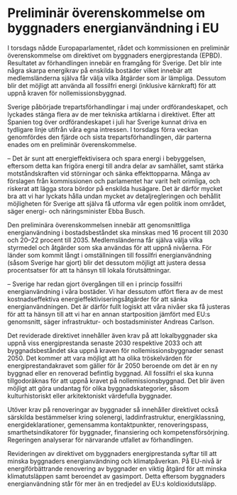 # Preliminär överenskommelse om byggnaders energianvändning i EU

I torsdags nådde Europaparlamentet, rådet och kommissionen en preliminär överenskommelse om direktivet om byggnaders energiprestanda (EPBD). Resultatet av förhandlingen innebär en framgång för Sverige. Det blir inte några skarpa energikrav på enskilda bostäder vilket innebär att medlemsländerna själva får välja vilka åtgärder som är lämpliga. Dessutom blir det möjligt att använda all fossilfri energi (inklusive kärnkraft) för att uppnå kraven för nollemissionsbyggnad.

Sverige påbörjade trepartsförhandlingar i maj under ordförandeskapet, och lyckades stänga flera av de mer tekniska artiklarna i direktivet. Efter att Spanien tog över ordförandeskapet i juli har Sverige kunnat driva en tydligare linje utifrån våra egna intressen. I torsdags förra veckan genomfördes den fjärde och sista trepartsförhandlingen, där parterna enades om en preliminär överenskommelse.

– Det är sunt att energieffektivisera och spara energi i bebyggelsen, eftersom detta kan frigöra energi till andra delar av samhället, samt stärka motståndskraften vid störningar och sänka effekttopparna. Många av förslagen från kommissionen och parlamentet har varit helt orimliga, och riskerat att lägga stora bördor på enskilda husägare. Det är därför mycket bra att vi har lyckats hålla undan mycket av detaljregleringen och behållit möjligheten för Sverige att själva få utforma vår egen politik inom området, säger energi- och näringsminister Ebba Busch.

Den preliminära överenskommelsen innebär att genomsnittliga energianvändning i bostadsbeståndet ska minskas med 16 procent till 2030 och 20–22 procent till 2035. Medlemsländerna får själva välja vilka styrmedel och åtgärder som ska användas för att uppnå nivåerna. För länder som kommit långt i omställningen till fossilfri energianvändning (såsom Sverige har gjort) blir det dessutom möjligt att justera dessa procentsatser för att ta hänsyn till lokala förutsättningar.

– Sverige har redan gjort övergången till en i princip fossilfri energianvändning i våra bostäder. Vi har dessutom utfört flera av de mest kostnadseffektiva energieffektiviseringsåtgärder för att sänka energianvändningen. Det är därför fullt logiskt att våra nivåer ska få justeras för att ta hänsyn till att vi har en annan startposition jämfört med EU:s genomsnitt, säger infrastruktur- och bostadsminister Andreas Carlson.

Det reviderade direktivet innehåller även krav på att lokalbyggnader ska uppnå viss energiprestanda senaste 2030 respektive 2033 och att byggnadsbeståndet ska uppnå kraven för nollemissionsbyggnader senast 2050. Det kommer att vara möjligt att ha olika tröskelvärden för energiprestandakravet som gäller för år 2050 beroende om det är en ny byggnad eller en renoverad befintlig byggnad. All fossilfri el ska kunna tillgodoräknas för att uppnå kravet på nollemissionsbyggnad. Det blir även möjligt att göra undantag för olika byggnadskategorier, såsom kulturhistoriskt eller arkitektoniskt värdefulla byggnader.

Utöver krav på renoveringar av byggnader så innehåller direktivet också särskilda bestämmelser kring solenergi, laddinfrastruktur, energiklassning, energideklarationer, gemensamma kontaktpunkter, renoveringspass, smarthetsindikatorer för byggnader, finansiering och kompetensförsörjning. Regeringen analyserar för närvarande utfallet av förhandlingen.

Revideringen av direktivet om byggnaders energiprestanda syftar till att minska byggnaders energianvändning och klimatpåverkan. På EU-nivå är energiförbättrande renovering av byggnader en viktig åtgärd för att minska klimatutsläppen samt beroendet av gasimport. Detta eftersom byggnaders energianvändning står för mer än en tredjedel av EU:s koldioxidutsläpp.
